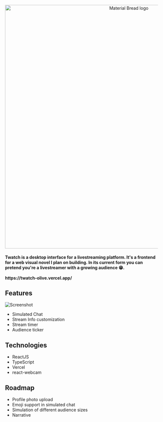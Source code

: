 <p align="center" >
    <img width="800px" src="https://www.dropbox.com/s/0abg7lo6lfd33rx/repository-open-graph-template%20%281%29.png?raw=1" alt="Material Bread logo">
</p>

<h4 align="">
Twatch is a desktop interface for a livestreaming platform. It's a frontend for a web visual novel I plan on building. In its current form you can pretend you're a livestreamer with a growing audience 😁.
<br>
<br>
https://twatch-olive.vercel.app/
</h4>

## Features

![Screenshot](https://www.dropbox.com/s/axwgovq03aunlgl/Screen%20Shot%202023-02-01%20at%208.06.52%20PM.png?raw=1)

- Simulated Chat
- Stream Info customization
- Stream timer
- Audience ticker

## Technologies

- ReactJS
- TypeScript
- Vercel
- react-webcam

## Roadmap

- Profile photo upload
- Emoji support in simulated chat
- Simulation of different audience sizes
- Narrative
